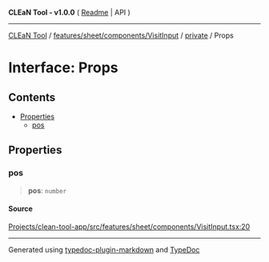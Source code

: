 **CLEaN Tool - v1.0.0** ( [Readme](../../../../../../README.md) \| API )

***

[CLEaN Tool](../../../../../../modules.md) / [features/sheet/components/VisitInput](../../README.md) / [private](../README.md) / Props

# Interface: Props

## Contents

- [Properties](Props.md#properties)
  - [pos](Props.md#pos)

## Properties

### pos

> **pos**: `number`

#### Source

[Projects/clean-tool-app/src/features/sheet/components/VisitInput.tsx:20](https://github.com/yuckyh/clean-tool-app/)

***

Generated using [typedoc-plugin-markdown](https://www.npmjs.com/package/typedoc-plugin-markdown) and [TypeDoc](https://typedoc.org/)
